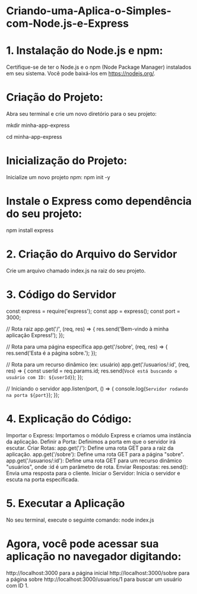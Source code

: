 # Criando-uma-Aplica-o-Simples-com-Node.js-e-Express

# 1. Instalação do Node.js e npm:
Certifique-se de ter o Node.js e o npm (Node Package Manager) instalados em seu sistema. Você pode baixá-los em https://nodejs.org/.

# Criação do Projeto:
Abra seu terminal e crie um novo diretório para o seu projeto:

mkdir minha-app-express

cd minha-app-express

# Inicialização do Projeto:
Inicialize um novo projeto npm:
npm init -y

# Instale o Express como dependência do seu projeto:
npm install express

# 2. Criação do Arquivo do Servidor
Crie um arquivo chamado index.js na raiz do seu projeto.

# 3. Código do Servidor

const express = require('express');
const app = express();
const port = 3000;

// Rota raiz
app.get('/', (req, res) => {
  res.send('Bem-vindo à minha aplicação Express!');
});

// Rota para uma página específica
app.get('/sobre', (req, res) => {
  res.send('Esta é a página sobre.');
});

// Rota para um recurso dinâmico (ex: usuário)
app.get('/usuarios/:id', (req, res) => {
  const userId = req.params.id;
  res.send(`Você está buscando o usuário com ID: ${userId}`);
});

// Iniciando o servidor
app.listen(port, () => {
  console.log(`Servidor rodando na porta ${port}`);
});


# 4. Explicação do Código:
Importar o Express: Importamos o módulo Express e criamos uma instância da aplicação.
Definir a Porta: Definimos a porta em que o servidor irá escutar.
Criar Rotas:
app.get('/'): Define uma rota GET para a raiz da aplicação.
app.get('/sobre'): Define uma rota GET para a página "sobre".
app.get('/usuarios/:id'): Define uma rota GET para um recurso dinâmico "usuários", onde :id é um parâmetro de rota.
Enviar Respostas:
res.send(): Envia uma resposta para o cliente.
Iniciar o Servidor: Inicia o servidor e escuta na porta especificada.


# 5. Executar a Aplicação
No seu terminal, execute o seguinte comando:
node index.js

# Agora, você pode acessar sua aplicação no navegador digitando: 
http://localhost:3000 para a página inicial
http://localhost:3000/sobre para a página sobre
http://localhost:3000/usuarios/1 para buscar um usuário com ID 1.
